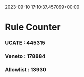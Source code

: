 2023-09-10 17:10:37.457099+00:00
# Rule Counter 
 ### UCATE : 445315

 ### Veneto : 178884

 ### Allowlist : 13930